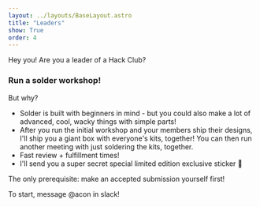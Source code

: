 ```yaml
---
layout: ../layouts/BaseLayout.astro
title: "Leaders"
show: True
order: 4
---
```


Hey you! Are you a leader of a Hack Club?

### Run a solder workshop!

But why?

- Solder is built with beginners in mind - but you could also make a lot of advanced, cool, wacky things with simple parts!
- After you run the initial workshop and your members ship their designs, I'll ship you a giant box with everyone's kits, together! You can then run another meeting with just soldering the kits, together.
- Fast review + fulfillment times!
- I'll send you a super secret special limited edition exclusive sticker :eyes:

The only prerequisite: make an accepted submission yourself first!

To start, message @acon in slack!

